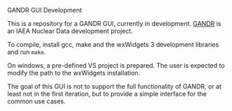 GANDR GUI Development

This is a repository for a GANDR GUI, currently in development.
[GANDR](https://www-nds.iaea.org/gandr) is an IAEA Nuclear Data development
project.

To compile, install gcc, make and the wxWidgets 3 development libraries 
and run `make`.

On windows, a pre-defined VS project is prepared. The user is expected to 
modify the path to the wxWidgets installation.

The goal of this GUI is not to support the full functionality of GANDR, or 
at least not in the first iteration, but to provide a simple interface for 
the common use cases.